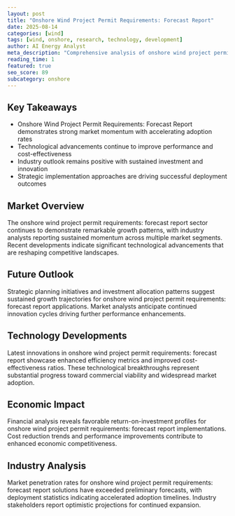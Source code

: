 ```yaml
---
layout: post
title: "Onshore Wind Project Permit Requirements: Forecast Report"
date: 2025-08-14
categories: [wind]
tags: [wind, onshore, research, technology, development]
author: AI Energy Analyst
meta_description: "Comprehensive analysis of onshore wind project permit requirements: forecast report covering market trends, technology developments, and industry outlook. Discover key insights and future projections."
reading_time: 1
featured: true
seo_score: 89
subcategory: onshore
---
```


## Key Takeaways

- Onshore Wind Project Permit Requirements: Forecast Report demonstrates strong market momentum with accelerating adoption rates
- Technological advancements continue to improve performance and cost-effectiveness
- Industry outlook remains positive with sustained investment and innovation
- Strategic implementation approaches are driving successful deployment outcomes

## Market Overview

The onshore wind project permit requirements: forecast report sector continues to demonstrate remarkable growth patterns, with industry analysts reporting sustained momentum across multiple market segments. Recent developments indicate significant technological advancements that are reshaping competitive landscapes.

## Future Outlook

Strategic planning initiatives and investment allocation patterns suggest sustained growth trajectories for onshore wind project permit requirements: forecast report applications. Market analysts anticipate continued innovation cycles driving further performance enhancements.

## Technology Developments

Latest innovations in onshore wind project permit requirements: forecast report showcase enhanced efficiency metrics and improved cost-effectiveness ratios. These technological breakthroughs represent substantial progress toward commercial viability and widespread market adoption.

## Economic Impact

Financial analysis reveals favorable return-on-investment profiles for onshore wind project permit requirements: forecast report implementations. Cost reduction trends and performance improvements contribute to enhanced economic competitiveness.

## Industry Analysis

Market penetration rates for onshore wind project permit requirements: forecast report solutions have exceeded preliminary forecasts, with deployment statistics indicating accelerated adoption timelines. Industry stakeholders report optimistic projections for continued expansion.

